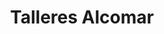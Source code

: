 ---
title: "Talleres Alcomar"
url: /villaviciosa-de-odon/talleres-alcomar/
shop: reparación de automóviles
---